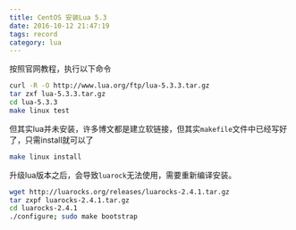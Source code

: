 ```yaml
---
title: CentOS 安装Lua 5.3
date: 2016-10-12 21:47:19
tags: record
category: lua
---
```


按照官网教程，执行以下命令
```bash
curl -R -O http://www.lua.org/ftp/lua-5.3.3.tar.gz
tar zxf lua-5.3.3.tar.gz
cd lua-5.3.3
make linux test
```

但其实lua并未安装，许多博文都是建立软链接，但其实`makefile`文件中已经写好了，只需install就可以了
```bash
make linux install
```

升级lua版本之后，会导致`luarock`无法使用，需要重新编译安装。
```bash
wget http://luarocks.org/releases/luarocks-2.4.1.tar.gz
tar zxpf luarocks-2.4.1.tar.gz
cd luarocks-2.4.1
./configure; sudo make bootstrap
```
